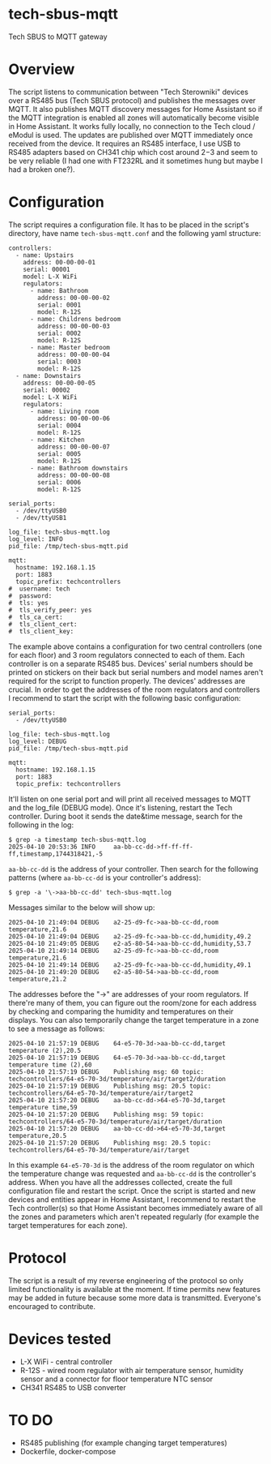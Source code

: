 # tech-sbus-mqtt
Tech SBUS to MQTT gateway

# Overview
The script listens to communication between "Tech Sterowniki" devices over a RS485 bus (Tech SBUS protocol) and publishes the messages over MQTT. It also publishes MQTT discovery messages for Home Assistant so if the MQTT integration is enabled all zones will automatically become visible in Home Assistant.
It works fully locally, no connection to the Tech cloud / eModul is used. The updates are published over MQTT immediately  once received from the device.
It requires an RS485 interface, I use USB to RS485 adapters based on CH341 chip which cost around $2-$3 and seem to be very reliable (I had one with FT232RL and it sometimes hung but maybe I had a broken one?).

# Configuration
The script requires a configuration file. It has to be placed in the script's directory, have name `tech-sbus-mqtt.conf` and the following yaml structure:
```
controllers:
  - name: Upstairs
    address: 00-00-00-01
    serial: 00001
    model: L-X WiFi
    regulators:
      - name: Bathroom
        address: 00-00-00-02
        serial: 0001
        model: R-12S
      - name: Childrens bedroom
        address: 00-00-00-03
        serial: 0002
        model: R-12S
      - name: Master bedroom
        address: 00-00-00-04
        serial: 0003
        model: R-12S
  - name: Downstairs
    address: 00-00-00-05
    serial: 00002
    model: L-X WiFi
    regulators:
      - name: Living room
        address: 00-00-00-06
        serial: 0004
        model: R-12S
      - name: Kitchen
        address: 00-00-00-07
        serial: 0005
        model: R-12S
      - name: Bathroom downstairs
        address: 00-00-00-08
        serial: 0006
        model: R-12S

serial_ports:
  - /dev/ttyUSB0
  - /dev/ttyUSB1

log_file: tech-sbus-mqtt.log
log_level: INFO
pid_file: /tmp/tech-sbus-mqtt.pid

mqtt:
  hostname: 192.168.1.15
  port: 1883
  topic_prefix: techcontrollers
#  username: tech
#  password:
#  tls: yes
#  tls_verify_peer: yes
#  tls_ca_cert:
#  tls_client_cert: 
#  tls_client_key: 
```
The example above contains a configuration for two central controllers (one for each floor) and 3 room regulators connected to each of them. Each controller is on a separate RS485 bus.
Devices' serial numbers should be printed on stickers on their back but serial numbers and model names aren't required for the script to function properly.
The devices' addresses are crucial. In order to get the addresses of the room regulators and controllers I recommend to start the script with the following basic configuration:
```
serial_ports:
  - /dev/ttyUSB0

log_file: tech-sbus-mqtt.log
log_level: DEBUG
pid_file: /tmp/tech-sbus-mqtt.pid

mqtt:
  hostname: 192.168.1.15
  port: 1883
  topic_prefix: techcontrollers
```
It'll listen on one serial port and will print all received messages to MQTT and the log_file (DEBUG mode).
Once it's listening, restart the Tech controller. During boot it sends the date&time message, search for the following in the log:
```
$ grep -a timestamp tech-sbus-mqtt.log
2025-04-10 20:53:36 INFO     aa-bb-cc-dd->ff-ff-ff-ff,timestamp,1744318421,-5
```
`aa-bb-cc-dd` is the address of your controller.
Then search for the following patterns (where `aa-bb-cc-dd` is your controller's address):
```
$ grep -a '\->aa-bb-cc-dd' tech-sbus-mqtt.log
```
Messages similar to the below will show up:
```
2025-04-10 21:49:04 DEBUG    a2-25-d9-fc->aa-bb-cc-dd,room temperature,21.6
2025-04-10 21:49:04 DEBUG    a2-25-d9-fc->aa-bb-cc-dd,humidity,49.2
2025-04-10 21:49:05 DEBUG    e2-a5-80-54->aa-bb-cc-dd,humidity,53.7
2025-04-10 21:49:14 DEBUG    a2-25-d9-fc->aa-bb-cc-dd,room temperature,21.6
2025-04-10 21:49:14 DEBUG    a2-25-d9-fc->aa-bb-cc-dd,humidity,49.1
2025-04-10 21:49:20 DEBUG    e2-a5-80-54->aa-bb-cc-dd,room temperature,21.2

```
The addresses before the "->" are addresses of your room regulators. If there're many of them, you can figure out the room/zone for each address by checking and comparing the humidity and temperatures on their displays. You can also temporarily change the target temperature in a zone to see a message as follows:
```
2025-04-10 21:57:19 DEBUG    64-e5-70-3d->aa-bb-cc-dd,target temperature (2),20.5
2025-04-10 21:57:19 DEBUG    64-e5-70-3d->aa-bb-cc-dd,target temperature time (2),60
2025-04-10 21:57:19 DEBUG    Publishing msg: 60 topic: techcontrollers/64-e5-70-3d/temperature/air/target2/duration
2025-04-10 21:57:19 DEBUG    Publishing msg: 20.5 topic: techcontrollers/64-e5-70-3d/temperature/air/target2
2025-04-10 21:57:20 DEBUG    aa-bb-cc-dd->64-e5-70-3d,target temperature time,59
2025-04-10 21:57:20 DEBUG    Publishing msg: 59 topic: techcontrollers/64-e5-70-3d/temperature/air/target/duration
2025-04-10 21:57:20 DEBUG    aa-bb-cc-dd->64-e5-70-3d,target temperature,20.5
2025-04-10 21:57:20 DEBUG    Publishing msg: 20.5 topic: techcontrollers/64-e5-70-3d/temperature/air/target
```
In this example `64-e5-70-3d` is the address of the room regulator on which the temperature change was requested and `aa-bb-cc-dd` is the controller's address.
When you have all the addresses collected, create the full configuration file and restart the script.
Once the script is started and new devices and entities appear in Home Assistant, I recommend to restart the Tech controller(s) so that Home Assistant becomes immediately aware of all the zones and parameters which aren't repeated regularly (for example the target temperatures for each zone).

# Protocol
The script is a result of my reverse engineering of the protocol so only limited functionality is available at the moment. If time permits new features may be added in future because some more data is transmitted. Everyone's encouraged to contribute.

# Devices tested
- L-X WiFi - central controller
- R-12S - wired room regulator with air temperature sensor, humidity sensor and a connector for floor temperature NTC sensor
- CH341 RS485 to USB converter

# TO DO
- RS485 publishing (for example changing target temperatures)
- Dockerfile, docker-compose

